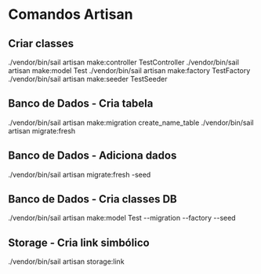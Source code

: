 # Comandos Artisan 

## Criar classes
./vendor/bin/sail artisan make:controller TestController
./vendor/bin/sail artisan make:model Test
./vendor/bin/sail artisan make:factory TestFactory
./vendor/bin/sail artisan make:seeder TestSeeder

## Banco de Dados - Cria tabela
./vendor/bin/sail artisan make:migration create_name_table
./vendor/bin/sail artisan migrate:fresh

## Banco de Dados - Adiciona dados
./vendor/bin/sail artisan migrate:fresh -seed

## Banco de Dados - Cria classes DB
./vendor/bin/sail artisan make:model Test --migration --factory --seed

## Storage - Cria link simbólico
./vendor/bin/sail artisan storage:link
